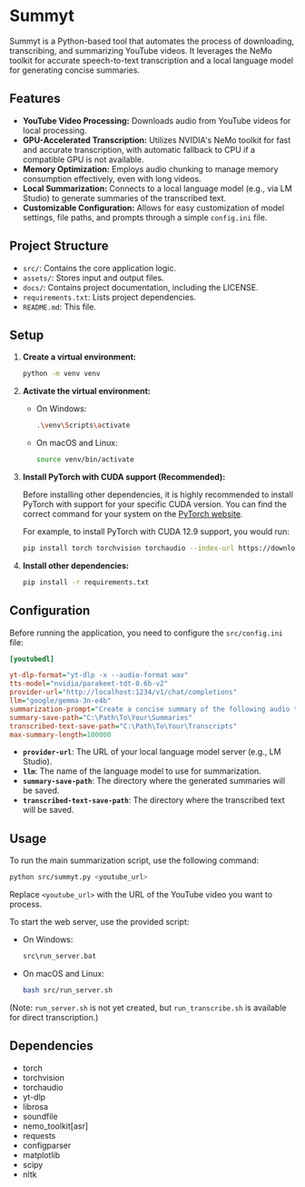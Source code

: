 # Summyt

Summyt is a Python-based tool that automates the process of downloading, transcribing, and summarizing YouTube videos. It leverages the NeMo toolkit for accurate speech-to-text transcription and a local language model for generating concise summaries.

## Features

- **YouTube Video Processing:** Downloads audio from YouTube videos for local processing.
- **GPU-Accelerated Transcription:** Utilizes NVIDIA's NeMo toolkit for fast and accurate transcription, with automatic fallback to CPU if a compatible GPU is not available.
- **Memory Optimization:** Employs audio chunking to manage memory consumption effectively, even with long videos.
- **Local Summarization:** Connects to a local language model (e.g., via LM Studio) to generate summaries of the transcribed text.
- **Customizable Configuration:** Allows for easy customization of model settings, file paths, and prompts through a simple `config.ini` file.

## Project Structure

- `src/`: Contains the core application logic.
- `assets/`: Stores input and output files.
- `docs/`: Contains project documentation, including the LICENSE.
- `requirements.txt`: Lists project dependencies.
- `README.md`: This file.

## Setup

1.  **Create a virtual environment:**

    ```bash
    python -m venv venv
    ```

2.  **Activate the virtual environment:**

    - On Windows:
        ```bash
        .\venv\Scripts\activate
        ```
    - On macOS and Linux:
        ```bash
        source venv/bin/activate
        ```

3.  **Install PyTorch with CUDA support (Recommended):**

    Before installing other dependencies, it is highly recommended to install PyTorch with support for your specific CUDA version. You can find the correct command for your system on the [PyTorch website](https://pytorch.org/get-started/locally/).

    For example, to install PyTorch with CUDA 12.9 support, you would run:

    ```bash
    pip install torch torchvision torchaudio --index-url https://download.pytorch.org/whl/cu129
    ```

4.  **Install other dependencies:**

    ```bash
    pip install -r requirements.txt
    ```

## Configuration

Before running the application, you need to configure the `src/config.ini` file:

```ini
[youtubedl]

yt-dlp-format="yt-dlp -x --audio-format wav"
tts-model="nvidia/parakeet-tdt-0.6b-v2"
provider-url="http://localhost:1234/v1/chat/completions"
llm="google/gemma-3n-e4b"
summarization-prompt="Create a concise summary of the following audio transcript..."
summary-save-path="C:\Path\To\Your\Summaries"
transcribed-text-save-path="C:\Path\To\Your\Transcripts"
max-summary-length=100000
```

- **`provider-url`**: The URL of your local language model server (e.g., LM Studio).
- **`llm`**: The name of the language model to use for summarization.
- **`summary-save-path`**: The directory where the generated summaries will be saved.
- **`transcribed-text-save-path`**: The directory where the transcribed text will be saved.

## Usage

To run the main summarization script, use the following command:

```bash
python src/summyt.py <youtube_url>
```

Replace `<youtube_url>` with the URL of the YouTube video you want to process.

To start the web server, use the provided script:

- On Windows:
    ```bash
    src\run_server.bat
    ```
- On macOS and Linux:
    ```bash
    bash src/run_server.sh
    ```

(Note: `run_server.sh` is not yet created, but `run_transcribe.sh` is available for direct transcription.)


## Dependencies

- torch
- torchvision
- torchaudio
- yt-dlp
- librosa
- soundfile
- nemo_toolkit[asr]
- requests
- configparser
- matplotlib
- scipy
- nltk
